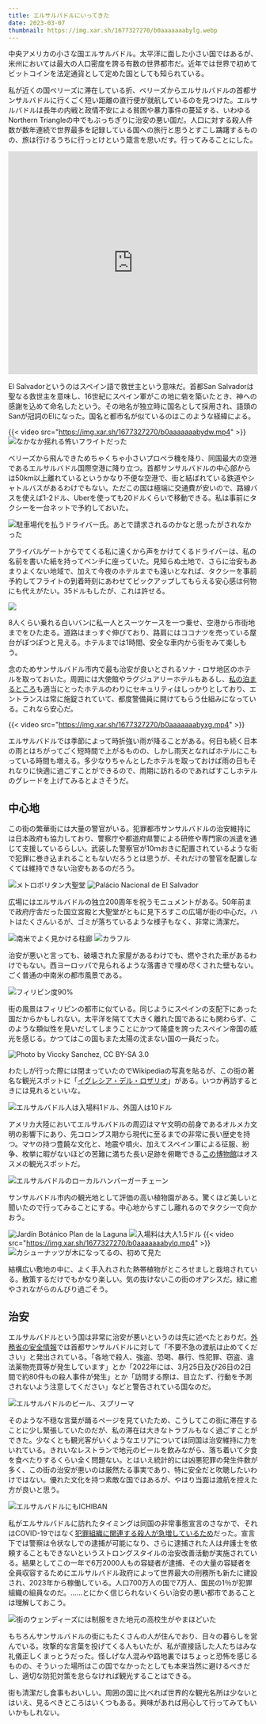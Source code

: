 ```yaml
---
title: エルサルバドルにいってきた
date: 2023-03-07
thumbnail: https://img.xar.sh/1677327270/b0aaaaaaabylg.webp
---
```


中央アメリカの小さな国エルサルバドル。太平洋に面した小さい国ではあるが、米州においては最大の人口密度を誇る有数の世界都市だ。近年では世界で初めてビットコインを法定通貨として定めた国としても知られている。

私が近くの国ベリーズに滞在している折、ベリーズからエルサルバドルの首都サンサルバドルに行くごく短い距離の直行便が就航しているのを見つけた。エルサルバドルは長年の内戦と政情不安による貧困や暴力事件の蔓延する、いわゆるNorthern Triangleの中でもぶっちぎりに治安の悪い国だ。人口に対する殺人件数が数年連続で世界最多を記録している国への旅行と思うとすこし躊躇するものの、旅は行けるうちに行っとけという箴言を思いだす。行ってみることにした。

<iframe src="https://www.google.com/maps/embed?pb=!1m18!1m12!1m3!1d11851411.703599866!2d-94.54673168456641!3d14.438862338349262!2m3!1f0!2f0!3f0!3m2!1i1024!2i768!4f13.1!3m3!1m2!1s0x8f6327a659640657%3A0x6f9a16eb98854832!2z44Ko44Or44K144Or44OQ44OJ44Or!5e0!3m2!1sja!2sjp!4v1677953844133!5m2!1sja!2sjp" width="100%" height="450" style="border:0;" allowfullscreen="" loading="lazy" referrerpolicy="no-referrer-when-downgrade"></iframe>

El Salvadorというのはスペイン語で救世主という意味だ。首都San Salvadorは聖なる救世主を意味し、16世紀にスペイン軍がこの地に砦を築いたとき、神への感謝を込めて命名したという。その地名が独立時に国名として採用され、語頭のSanが冠詞のElになった。国名と都市名が似ているのはこのような経緯による。

{{< video src="https://img.xar.sh/1677327270/b0aaaaaaabydw.mp4" >}}
![なかなか揺れる怖いフライトだった](https://img.xar.sh/1677327270/b0aaaaaaabyeq.webp)

ベリーズから飛んできためちゃくちゃ小さいプロペラ機を降り、同国最大の空港であるエルサルバドル国際空港に降り立つ。首都サンサルバドルの中心部からは50km以上離れているというかなり不便な空港で、街と結ばれている鉄道やシャトルバスがあるわけでもない。ただこの国は極端に交通費が安いので、路線バスを使えば1-2ドル、Uberを使っても20ドルくらいで移動できる。私は事前にタクシーを一台ネットで予約しておいた。

![駐車場代を払うドライバー氏。あとで請求されるのかなと思ったがされなかった](https://img.xar.sh/1677327270/b0aaaaaaabycw.webp)

アライバルゲートからでてくる私に遠くから声をかけてくるドライバーは、私の名前を書いた紙を持ってベンチに座っていた。見知らぬ土地で、さらに治安もあまりよくない地域で、加えて今夜のホテルまでも遠いとなれば、タクシーを事前予約してフライトの到着時刻にあわせてピックアップしてもらえる安心感は何物にも代えがたい。35ドルもしたが、これは許せる。

![](https://img.xar.sh/1677327270/b0aaaaaaabyjw.webp)

8人くらい乗れる白いバンに私一人とスーツケースを一つ乗せ、空港から市街地までをひた走る。道路はまっすぐ伸びており、路肩にはココナツを売っている屋台がぽつぽつと見える。ホテルまでは1時間、安全な車内から街をみて楽しもう。

念のためサンサルバドル市内で最も治安が良いとされるソナ・ロサ地区のホテルを取っておいた。周囲には大使館やラグジュアリーホテルもあるし、[私の泊まるところ](https://www.hotelfotherhouse.com/home.html)も適当にとったホテルのわりにセキュリティはしっかりとしており、エントランスは常に施錠されていて、都度警備員に開けてもらう仕組みになっている。これなら安心だ。

{{< video src="https://img.xar.sh/1677327270/b0aaaaaaabyxg.mp4" >}}

エルサルバドルでは季節によって時折強い雨が降ることがある。何日も続く日本の雨とはちがってごく短時間で上がるものの、しかし雨天となればホテルにこもっている時間も増える。多少なりちゃんとしたホテルを取っておけば雨の日もそれなりに快適に過ごすことができるので、雨期に訪れるのであればすこしホテルのグレードを上げてみるとよさそうだ。

## 中心地

この街の繁華街には大量の警官がいる。犯罪都市サンサルバドルの治安維持には日本政府も協力しており、警察庁や都道府県警による研修や専門家の派遣を通じて支援しているらしい。武装した警察官が10ｍおきに配置されているような街で犯罪に巻き込まれることもないだろうとは思うが、それだけの警官を配置しなくては維持できない治安もあるのだろう。

![メトロポリタン大聖堂](https://img.xar.sh/1677327270/b0aaaaaaabyfa.webp)
![Palácio Nacional de El Salvador](https://img.xar.sh/1677327270/b0aaaaaaabyaw.webp)

広場にはエルサルバドルの独立200周年を祝うモニュメントがある。50年前まで政府庁舎だった国立宮殿と大聖堂がともに見下ろすこの広場が街の中心だ。ハトはたくさんいるが、ゴミが落ちているような様子もなく、非常に清潔だ。

![南米でよく見かける柱廊](https://img.xar.sh/1677327270/b0aaaaaaabycq.webp)
![カラフル](https://img.xar.sh/1677327270/b0aaaaaaabygw.webp)

治安が悪いと言っても、破壊された家屋があるわけでも、燃やされた車があるわけでもない。西ヨーロッパで見られるような落書きで埋め尽くされた壁もない。ごく普通の中南米の都市風景である。

![フィリピン度90%](https://img.xar.sh/1677327270/b0aaaaaaabylg.webp)

街の風景はフィリピンの都市に似ている。同じようにスペインの支配下にあった国だからかもしれない。太平洋を隔てて大きく離れた国であるにも関わらず、このような類似性を見いだしてしまうことにかつて隆盛を誇ったスペイン帝国の威光を感じる。かつてはこの国もまた太陽の沈まない国の一員だった。

![Photo by Viccky Sanchez, CC BY-SA 3.0](https://upload.wikimedia.org/wikipedia/commons/thumb/6/6f/Altar_Mayor_Iglesia_El_Rosario.JPG/1024px-Altar_Mayor_Iglesia_El_Rosario.JPG)

わたしが行った際には閉まっていたのでWikipediaの写真を貼るが、この街の著名な観光スポットに「[イグレシア・デル・ロザリオ](https://es.wikipedia.org/wiki/Iglesia_del_Rosario_(San_Salvador))」がある。いつか再訪するときには見れるといいな。

![エルサルバドル人は入場料1ドル、外国人は10ドル](https://img.xar.sh/1677327270/b0aaaaaaabykg.webp)

アメリカ大陸においてエルサルバドルの周辺はマヤ文明の前身であるオルメカ文明の影響下にあり、先コロンブス期から現代に至るまでの非常に長い歴史を持つ。マヤの持つ豊饒な文化と、地震や噴火、加えてスペイン軍による征服、紛争、枚挙に暇がないほどの苦難に満ちた長い足跡を俯瞰できる[この博物館](https://es.wikipedia.org/wiki/Museo_Nacional_de_Antropolog%C3%ADa_Dr._David_J._Guzm%C3%A1n)はオススメの観光スポットだ。

![エルサルバドルのローカルハンバーガーチェーン](https://img.xar.sh/1677327270/b0aaaaaaabysa.webp)

サンサルバドル市内の観光地として評価の高い植物園がある。驚くほど美しいと聞いたので行ってみることにする。中心地からすこし離れるのでタクシーで向かおう。

![Jardín Botánico Plan de la Laguna](https://img.xar.sh/1677327270/b0aaaaaaabyng.webp)
![入場料は大人1.5ドル](https://img.xar.sh/1677327270/b0aaaaaaabygg.webp)
{{< video src="https://img.xar.sh/1677327270/b0aaaaaaabylq.mp4" >}}
![カシューナッツが木になってるの、初めて見た](https://img.xar.sh/1677327270/b0aaaaaaabyxw.webp)

結構広い敷地の中に、よく手入れされた熱帯植物がところせましと栽培されている。散策するだけでもかなり楽しい。気の抜けないこの街のオアシスだ。緑に癒やされながらのんびり過ごそう。

## 治安

エルサルバドルという国は非常に治安が悪いというのは先に述べたとおりだ。[外務省の安全情報](https://www.anzen.mofa.go.jp/info/pchazardspecificinfo_2023T015.html)では首都サンサルバドルに対して「不要不急の渡航は止めてください」と発出されている。「各地で殺人、強盗、恐喝、暴行、性犯罪、窃盗、違法薬物売買等が発生しています」とか「2022年には、3月25日及び26日の2日間で約80件もの殺人事件が発生」とか「訪問する際は、目立たず、行動を予測されないよう注意してください」などと警告されている国なのだ。

![エルサルバドルのビール、スプリーマ](https://img.xar.sh/1677327270/b0aaaaaaabycg.webp)

そのような不穏な言葉が踊るページを見ていたため、こうしてこの街に滞在することに少し緊張していたのだが、私の滞在は大きなトラブルもなく過ごすことができた。少なくとも観光客がいくようなエリアについては同国は治安維持に力をいれている。きれいなレストランで地元のビールを飲みながら、落ち着いて夕食を食べたりするくらい全く問題ない。とはいえ統計的には凶悪犯罪の発生件数が多く、この街の治安が悪いのは厳然たる事実であり、特に安全だと吹聴したいわけではない。優れた文化を持つ素敵な国ではあるが、やはり当面は渡航を控えた方が良いと思う。

![エルサルバドルにもICHIBAN](https://img.xar.sh/1677327270/b0aaaaaaabyaa.webp)

私がエルサルバドルに訪れたタイミングは同国の非常事態宣言のさなかで、それはCOVID-19ではなく[犯罪組織に関連する殺人が急増しているため](https://www.afpbb.com/articles/-/3397261)だった。宣言下では警察は令状なしでの逮捕が可能になり、さらに逮捕された人は弁護士を依頼することもできないというストロングスタイルの治安改善活動が実施されている。結果としてこの一年で6万2000人もの容疑者が逮捕、その大量の容疑者を全員収容するためにエルサルバドル政府によって世界最大の刑務所も新たに建設され、2023年から稼働している。人口700万人の国で7万人、国民の1％が犯罪組織の組員なのだ。……とにかく信じられないくらい治安の悪い都市であることは理解しておこう。

![街のウェンディーズには制服をきた地元の高校生がやまほどいた](https://img.xar.sh/1677327270/b0aaaaaaabyyg.webp)

もちろんサンサルバドルの街にもたくさんの人が住んでおり、日々の暮らしを営んでいる。攻撃的な言葉を投げてくる人もいたが、私が直接話した人たちはみな礼儀正しくまっとうだった。怪しげな人混みや路地裏ではちょっと恐怖を感じるものの、そういった場所はこの国でなかったとしても本来当然に避けるべきだし、適切な防犯対策を怠らなければ観光することはできる。

街も清潔だし食事もおいしい。周囲の国に比べれば世界的な観光名所は少ないとはいえ、見るべきところはいくつもある。興味があれば用心して行ってみてもいいかもしれない。
